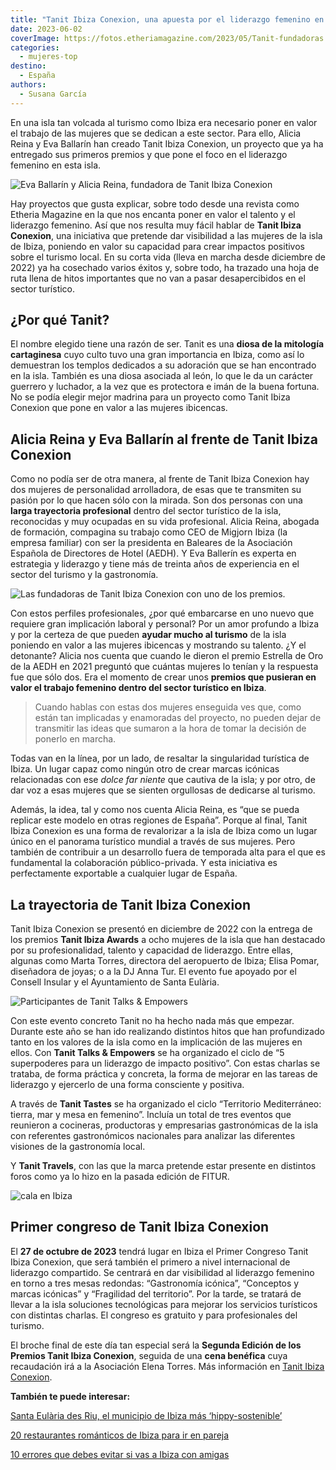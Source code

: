 ```yaml
---
title: "Tanit Ibiza Conexion, una apuesta por el liderazgo femenino en Ibiza"
date: 2023-06-02
coverImage: https://fotos.etheriamagazine.com/2023/05/Tanit-fundadoras.jpg
categories: 
  - mujeres-top
destino: 
  - España
authors: 
  - Susana García
---
```


En una isla tan volcada al turismo como Ibiza era necesario poner en valor el trabajo de 
las mujeres que se dedican a este sector. Para ello, Alicia Reina y Eva Ballarín han 
creado Tanit Ibiza Conexion, un proyecto que ya ha entregado sus primeros premios y que 
pone el foco en el liderazgo femenino en esta isla. 

![Eva Ballarín y Alicia Reina, fundadora de Tanit Ibiza Conexion](https://fotos.etheriamagazine.com/2023/05/Tanit-fundadoras.jpg "Eva Ballarín y Alicia Reina, fundadoras de © Tanit Ibiza Conexion.")

Hay proyectos que gusta explicar, sobre todo desde una revista como Etheria Magazine en 
la que nos encanta poner en valor el talento y el liderazgo femenino. Así que nos 
resulta muy fácil hablar de **Tanit Ibiza Conexion**, una iniciativa que pretende dar 
visibilidad a las mujeres de la isla de Ibiza, poniendo en valor su capacidad para crear 
impactos positivos sobre el turismo local. En su corta vida (lleva en marcha desde 
diciembre de 2022) ya ha cosechado varios éxitos y, sobre todo, ha trazado una hoja de 
ruta llena de hitos importantes que no van a pasar desapercibidos en el sector 
turístico. 

## ¿Por qué Tanit?

El nombre elegido tiene una razón de ser. Tanit es una **diosa de la mitología 
cartaginesa** cuyo culto tuvo una gran importancia en Ibiza, como así lo demuestran los 
templos dedicados a su adoración que se han encontrado en la isla. También es una diosa 
asociada al león, lo que le da un carácter guerrero y luchador, a la vez que es 
protectora e imán de la buena fortuna. No se podía elegir mejor madrina para un proyecto 
como Tanit Ibiza Conexion que pone en valor a las mujeres ibicencas. 

## Alicia Reina y Eva Ballarín al frente de Tanit Ibiza Conexion

Como no podía ser de otra manera, al frente de Tanit Ibiza Conexion hay dos mujeres de 
personalidad arrolladora, de esas que te transmiten su pasión por lo que hacen sólo con 
la mirada. Son dos personas con una **larga trayectoria profesional** dentro del sector 
turístico de la isla, reconocidas y muy ocupadas en su vida profesional. Alicia Reina, 
abogada de formación, compagina su trabajo como CEO de Migjorn Ibiza (la empresa 
familiar) con ser la presidenta en Baleares de la Asociación Española de Directores de 
Hotel (AEDH). Y Eva Ballerín es experta en estrategia y liderazgo y tiene más de treinta 
años de experiencia en el sector del turismo y la gastronomía. 

![Las fundadoras de Tanit Ibiza Conexion con uno de los premios.](https://fotos.etheriamagazine.com/2023/05/Tanit-Alicia-Reina-Eva-Ballarin.jpg "Las fundadoras de © Tanit Ibiza Conexion con uno de los premios.")

Con estos perfiles profesionales, ¿por qué embarcarse en uno nuevo que requiere gran 
implicación laboral y personal? Por un amor profundo a Ibiza y por la certeza de que 
pueden **ayudar mucho al turismo** de la isla poniendo en valor a las mujeres ibicencas 
y mostrando su talento. ¿Y el detonante? Alicia nos cuenta que cuando le dieron el 
premio Estrella de Oro de la AEDH en 2021 preguntó que cuántas mujeres lo tenían y la 
respuesta fue que sólo dos. Era el momento de crear unos **premios que pusieran en valor 
el trabajo femenino dentro del sector turístico en Ibiza**. 

> Cuando hablas con estas dos mujeres enseguida ves que, como están tan implicadas y 
> enamoradas del proyecto, no pueden dejar de transmitir las ideas que sumaron a la hora 
> de tomar la decisión de ponerlo en marcha. 

Todas van en la línea, por un lado, de resaltar la singularidad turística de Ibiza. Un 
lugar capaz como ningún otro de crear marcas icónicas relacionadas con ese _dolce far 
niente_ que cautiva de la isla; y por otro, de dar voz a esas mujeres que se sienten 
orgullosas de dedicarse al turismo. 

Además, la idea, tal y como nos cuenta Alicia Reina, es “que se pueda replicar este 
modelo en otras regiones de España”. Porque al final, Tanit Ibiza Conexion es una forma 
de revalorizar a la isla de Ibiza como un lugar único en el panorama turístico mundial a 
través de sus mujeres. Pero también de contribuir a un desarrollo fuera de temporada 
alta para el que es fundamental la colaboración público-privada. Y esta iniciativa es 
perfectamente exportable a cualquier lugar de España. 

## La trayectoria de Tanit Ibiza Conexion

Tanit Ibiza Conexion se presentó en diciembre de 2022 con la entrega de los premios 
**Tanit Ibiza Awards** a ocho mujeres de la isla que han destacado por su 
profesionalidad, talento y capacidad de liderazgo. Entre ellas, algunas como Marta 
Torres, directora del aeropuerto de Ibiza; Elisa Pomar, diseñadora de joyas; o a la DJ 
Anna Tur. El evento fue apoyado por el Consell Insular y el Ayuntamiento de Santa 
Eulària. 

![Participantes de Tanit Talks & Empowers](https://fotos.etheriamagazine.com/2023/05/Tanit-talks-power.jpg "Participantes de Tanit Talks & Empowers.")

Con este evento concreto Tanit no ha hecho nada más que empezar. Durante este año se han 
ido realizando distintos hitos que han profundizado tanto en los valores de la isla como 
en la implicación de las mujeres en ellos. Con **Tanit Talks & Empowers** se ha 
organizado el ciclo de “5 superpoderes para un liderazgo de impacto positivo”. Con estas 
charlas se trataba, de forma práctica y concreta, la forma de mejorar en las tareas de 
liderazgo y ejercerlo de una forma consciente y positiva. 

A través de **Tanit Tastes** se ha organizado el ciclo “Territorio Mediterráneo: tierra, 
mar y mesa en femenino”. Incluía un total de tres eventos que reunieron a cocineras, 
productoras y empresarias gastronómicas de la isla con referentes gastronómicos 
nacionales para analizar las diferentes visiones de la gastronomía local. 

Y **Tanit Travels**, con las que la marca pretende estar presente en distintos foros 
como ya lo hizo en la pasada edición de FITUR. 

![cala en Ibiza](https://fotos.etheriamagazine.com/2023/05/Tanit-ibiza.jpg "Poner en valor la singularidad del turismo de Ibiza es uno de los objetivos de Tanit Ibiza Conexion.")

## Primer congreso de Tanit Ibiza Conexion

El **27 de octubre de 2023** tendrá lugar en Ibiza el Primer Congreso Tanit Ibiza 
Conexion, que será también el primero a nivel internacional de liderazgo compartido. Se 
centrará en dar visibilidad al liderazgo femenino en torno a tres mesas redondas: 
“Gastronomía icónica”, “Conceptos y marcas icónicas” y “Fragilidad del territorio”. Por 
la tarde, se tratará de llevar a la isla soluciones tecnológicas para mejorar los 
servicios turísticos con distintas charlas. El congreso es gratuito y para profesionales 
del turismo. 

El broche final de este día tan especial será la **Segunda Edición de los Premios Tanit 
Ibiza Conexion**, seguida de una **cena benéfica** cuya recaudación irá a la Asociación 
Elena Torres. Más información en [Tanit Ibiza 
Conexion](https://www.tanitibizaconexion.com). 

**También te puede interesar:** 

[Santa Eulària des Riu, el municipio de Ibiza más 
‘hippy-sostenible’](https://etheriamagazine.com/2023/03/03/santa-eularia-des-riu-ibiza/) 

[20 restaurantes románticos de Ibiza para ir en 
pareja](https://etheriamagazine.com/2020/02/14/20-restaurantes-romanticos-de-ibiza-para-viajes-en-pareja/) 

[10 errores que debes evitar si vas a Ibiza con 
amigas](https://etheriamagazine.com/2018/06/25/viaje-a-ibiza-con-amigas/)
